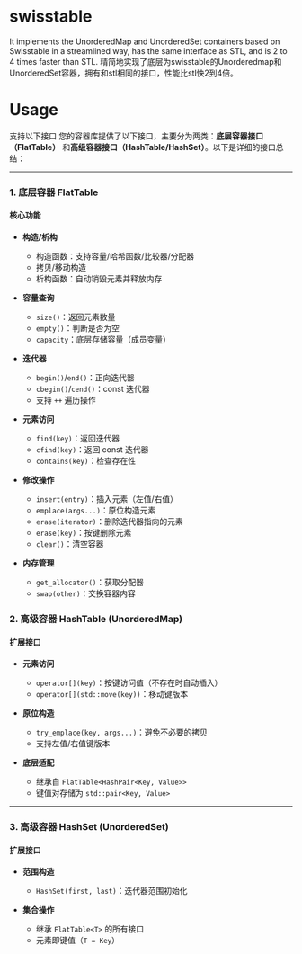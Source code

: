 # swisstable
It implements the UnorderedMap and UnorderedSet containers based on Swisstable in a streamlined way, has the same interface as STL, and is 2 to 4 times faster than STL.
精简地实现了底层为swisstable的Unorderedmap和UnorderedSet容器，拥有和stl相同的接口，性能比stl快2到4倍。
# Usage
支持以下接口
您的容器库提供了以下接口，主要分为两类：**底层容器接口（FlatTable）** 和**高级容器接口（HashTable/HashSet）**。以下是详细的接口总结：

---

### **1. 底层容器 FlatTable**
#### **核心功能**
- **构造/析构**
  - 构造函数：支持容量/哈希函数/比较器/分配器
  - 拷贝/移动构造
  - 析构函数：自动销毁元素并释放内存

- **容量查询**
  - `size()`：返回元素数量
  - `empty()`：判断是否为空
  - `capacity`：底层存储容量（成员变量）

- **迭代器**
  - `begin()`/`end()`：正向迭代器
  - `cbegin()`/`cend()`：const 迭代器
  - 支持 `++` 遍历操作

- **元素访问**
  - `find(key)`：返回迭代器
  - `cfind(key)`：返回 const 迭代器
  - `contains(key)`：检查存在性

- **修改操作**
  - `insert(entry)`：插入元素（左值/右值）
  - `emplace(args...)`：原位构造元素
  - `erase(iterator)`：删除迭代器指向的元素
  - `erase(key)`：按键删除元素
  - `clear()`：清空容器

- **内存管理**
  - `get_allocator()`：获取分配器
  - `swap(other)`：交换容器内容

### **2. 高级容器 HashTable (UnorderedMap)**
#### **扩展接口**
- **元素访问**
  - `operator[](key)`：按键访问值（不存在时自动插入）
  - `operator[](std::move(key))`：移动键版本

- **原位构造**
  - `try_emplace(key, args...)`：避免不必要的拷贝
  - 支持左值/右值键版本

- **底层适配**
  - 继承自 `FlatTable<HashPair<Key, Value>>`
  - 键值对存储为 `std::pair<Key, Value>`

---

### **3. 高级容器 HashSet (UnorderedSet)**
#### **扩展接口**
- **范围构造**
  - `HashSet(first, last)`：迭代器范围初始化

- **集合操作**
  - 继承 `FlatTable<T>` 的所有接口
  - 元素即键值（`T = Key`）


